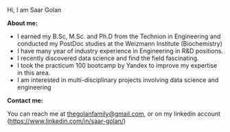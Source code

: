 Hi, I am Saar Golan

<b> About me: </b>
- I earned my B.Sc, M.Sc. and Ph.D from the Technion in Engineering and conducted my PostDoc studies at the Weizmann Institute (Biochemistry)
- I have many year of industry experience in Engineering in R&D positions.
- I recently discovered data science and find the field fascinating.
- I took the practicum 100 bootcamp by Yandex to improve my expertise in this area.
- I am interested in multi-disciplinary projects involving data science and engineering

<b> Contact me: </b>

You can reach me at thegolanfamily@gmail.com, or on my linkedin account (https://www.linkedin.com/in/saar-golan/)
